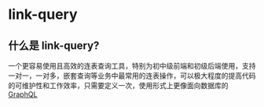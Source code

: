 # link-query


## 什么是 link-query?

一个更容易使用且高效的连表查询工具，特别为初中级前端和初级后端使用，支持一对一，一对多，嵌套查询等业务中最常用的连表操作，可以极大程度的提高代码的可维护性和工作效率，只需要定义一次，使用形式上更像面向数据库的[GraphQL ](https://graphql.org/)
